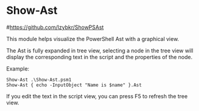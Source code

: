 ﻿Show-Ast
========
#https://github.com/lzybkr/ShowPSAst

This module helps visualize the PowerShell Ast with a graphical view.

The Ast is fully expanded in tree view, selecting a node in the tree
view will display the corresponding text in the script and the properties
of the node.

Example:

```
Show-Ast .\Show-Ast.psm1
Show-Ast { echo -InputObject "Name is $name" }.Ast
```

If you edit the text in the script view, you can press F5 to refresh the tree view.
